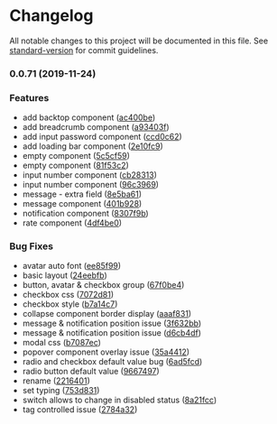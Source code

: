 # Changelog

All notable changes to this project will be documented in this file. See [standard-version](https://github.com/conventional-changelog/standard-version) for commit guidelines.

### 0.0.71 (2019-11-24)


### Features

* add backtop component ([ac400be](https://github.com/wangdicoder/tiny-ui/commit/ac400be36631bfbee81063b82819c09bc23656db))
* add breadcrumb component ([a93403f](https://github.com/wangdicoder/tiny-ui/commit/a93403f157b79c6ca21f31517d95440a150e0bc2))
* add input password component ([ccd0c62](https://github.com/wangdicoder/tiny-ui/commit/ccd0c62966f5b0708f0cf15cfc23cd75bedc652c))
* add loading bar component ([2e10fc9](https://github.com/wangdicoder/tiny-ui/commit/2e10fc929ddd956ee1857074a1ee11cf5b8a8a32))
* empty component ([5c5cf59](https://github.com/wangdicoder/tiny-ui/commit/5c5cf59d003a2aac2c1fe2aa550168c576cce255))
* empty component ([81f53c2](https://github.com/wangdicoder/tiny-ui/commit/81f53c29ae88e4b9da7e7ae2eed199868e9c5269))
* input number component ([cb28313](https://github.com/wangdicoder/tiny-ui/commit/cb283131adf08df5397eb650d69e87b3312f215a))
* input number component ([96c3969](https://github.com/wangdicoder/tiny-ui/commit/96c3969aa8538e5e21f15662e58e999b2883bd89))
* message - extra field ([8e5ba61](https://github.com/wangdicoder/tiny-ui/commit/8e5ba61388e727072239c8a0813f8229bbff84f4))
* message component ([401b928](https://github.com/wangdicoder/tiny-ui/commit/401b928e0816ad45c39dd38cb98c13acdef3282d))
* notification component ([8307f9b](https://github.com/wangdicoder/tiny-ui/commit/8307f9b216c7ee3b02844b84d7ab870deffb5b6d))
* rate component ([4df4be0](https://github.com/wangdicoder/tiny-ui/commit/4df4be016042d2d545b8c7bcc7b81870c31c9671))


### Bug Fixes

* avatar auto font ([ee85f99](https://github.com/wangdicoder/tiny-ui/commit/ee85f99f3b5eb73665d0255c3e37994d17e73258))
* basic layout ([24eebfb](https://github.com/wangdicoder/tiny-ui/commit/24eebfb7dbe0a5e241752f61e0f2c41a5fb9ca1b))
* button, avatar & checkbox group ([67f0be4](https://github.com/wangdicoder/tiny-ui/commit/67f0be43f21df95d8d0fd07f2446ef67efdea72a))
* checkbox css ([7072d81](https://github.com/wangdicoder/tiny-ui/commit/7072d813be34d20f404c434feac5063c7c0aabde))
* checkbox style ([b7a14c7](https://github.com/wangdicoder/tiny-ui/commit/b7a14c715238f8fcff6fcb11bf368fbdd908051d))
* collapse component border display ([aaaf831](https://github.com/wangdicoder/tiny-ui/commit/aaaf831d0dfd0da2fa374dbdb7915254adca7b3d))
* message & notification position issue ([3f632bb](https://github.com/wangdicoder/tiny-ui/commit/3f632bbd3b494ede32bcfe6cfd03721d0150ae5b))
* message & notification position issue ([d6cb4df](https://github.com/wangdicoder/tiny-ui/commit/d6cb4df5f1924c4f589f8c6646184087b053be84))
* modal css ([b7087ec](https://github.com/wangdicoder/tiny-ui/commit/b7087ec8ff6363cfc08a6b35e25590eb50a0c965))
* popover component overlay issue ([35a4412](https://github.com/wangdicoder/tiny-ui/commit/35a4412a1e0396fe8d01456e20bad9d260e261ee))
* radio and checkbox default value bug ([6ad5fcd](https://github.com/wangdicoder/tiny-ui/commit/6ad5fcd59755bf0050dd89dc2a5f1f75fc1c890f))
* radio button default value ([9667497](https://github.com/wangdicoder/tiny-ui/commit/9667497d97c711f76d584c1dc3303fa1aee38435))
* rename ([2216401](https://github.com/wangdicoder/tiny-ui/commit/22164015f4442e364bcac0756787297bb78a206a))
* set typing ([753d831](https://github.com/wangdicoder/tiny-ui/commit/753d8312f4ca68199c13a7819a2d376689cf9f76))
* switch allows to change in disabled status ([8a21fcc](https://github.com/wangdicoder/tiny-ui/commit/8a21fcc07f0ef56530464bdcdb1d0bc7ff1bb656))
* tag controlled issue ([2784a32](https://github.com/wangdicoder/tiny-ui/commit/2784a32bae584914c46faaaf441efe76fc90ad81))
